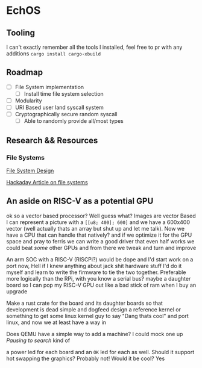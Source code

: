 # EchOS

## Tooling
I can't exactly remember all the tools I installed, feel free to pr with any additions
`cargo install cargo-xbuild`


## Roadmap
- [ ] File System implementation
  - [ ] Install time file system selection
- [ ] Modularity
- [ ] URI Based user land syscall system
- [ ] Cryptographically secure random syscall
  - [ ] Able to randomly provide all/most types

## Research && Resources

### File Systems
[File System Design](http://web.cs.ucla.edu/classes/fall10/cs111/scribe/11a/)

[Hackaday Article on file systems](https://hackaday.com/2019/01/24/cool-tools-a-little-filesystem-that-keeps-your-bits-on-lock/)

## An aside on RISC-V as a potential GPU
ok so a vector based processor? Well guess what? Images are vector Based
I can represent a picture with a `[[u8; 400]; 600]` and we have a 600x400 vector (well actually thats an array but shut up and let me talk). Now we have a CPU that can handle that natively? and if we optimize it for the GPU space and pray to ferris we can write a good driver that even half works we could beat *some* other GPUs and from there we tweak and turn and improve

An arm SOC with a RISC-V  (RISCPi?) would be dope and I'd start work on a port now, Hell if I knew anything about jack shit hardware stuff I'd do it myself and learn to write the firmware to tie the two together. Preferable more logically than the RPi, with you know a serial bus? maybe a daughter board so I can pop my RISC-V GPU out like a bad stick of ram when I buy an upgrade

Make a rust crate for the board and its daughter boards so that development is dead simple and dogfeed design a reference kernel or something to get some linux kernel guy to say "Dang thats cool" and port linux, and now we at least have a way in

Does QEMU have a simple way to add a machine? I could mock one up *Pausing to search* kind of

a power led for each board and an `OK` led for each as well. Should it support hot swapping the graphics? Probably not! Would it be cool? Yes
